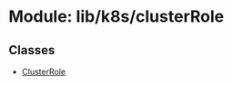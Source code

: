 # Module: lib/k8s/clusterRole

## Classes

- [ClusterRole](../classes/lib_k8s_clusterRole.ClusterRole.md)
